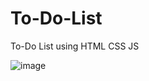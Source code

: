 # To-Do-List
To-Do List using HTML CSS JS

![image](https://user-images.githubusercontent.com/59704227/126765113-5ad7ba3d-375f-4a31-b337-ecc4a4d1658f.png)
